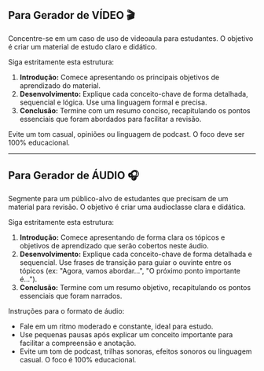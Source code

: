 ## Para Gerador de VÍDEO 🎬

Concentre-se em um caso de uso de videoaula para estudantes. O objetivo é criar um material de estudo claro e didático.

Siga estritamente esta estrutura:
1.  **Introdução:** Comece apresentando os principais objetivos de aprendizado do material.
2.  **Desenvolvimento:** Explique cada conceito-chave de forma detalhada, sequencial e lógica. Use uma linguagem formal e precisa.
3.  **Conclusão:** Termine com um resumo conciso, recapitulando os pontos essenciais que foram abordados para facilitar a revisão.

Evite um tom casual, opiniões ou linguagem de podcast. O foco deve ser 100% educacional.


---

## Para Gerador de ÁUDIO 🎧

Segmente para um público-alvo de estudantes que precisam de um material para revisão. O objetivo é criar uma audioclasse clara e didática.

Siga estritamente esta estrutura:
1.  **Introdução:** Comece apresentando de forma clara os tópicos e objetivos de aprendizado que serão cobertos neste áudio.
2.  **Desenvolvimento:** Explique cada conceito-chave de forma detalhada e sequencial. Use frases de transição para guiar o ouvinte entre os tópicos (ex: "Agora, vamos abordar...", "O próximo ponto importante é...").
3.  **Conclusão:** Termine com um resumo objetivo, recapitulando os pontos essenciais que foram narrados.

Instruções para o formato de áudio:
- Fale em um ritmo moderado e constante, ideal para estudo.
- Use pequenas pausas após explicar um conceito importante para facilitar a compreensão e anotação.
- Evite um tom de podcast, trilhas sonoras, efeitos sonoros ou linguagem casual. O foco é 100% educacional.